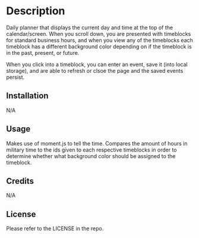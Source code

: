 # Description

Daily planner that displays the current day and time at the top of the calendar/screen. When you scroll down, you are presented with timeblocks for standard business hours, and when you view any of the timeblocks each timeblock has a different background color depending on if the timeblock is in the past, present, or future. 

When you click into a timeblock, you can enter an event, save it (into local storage), and are able to refresh or clsoe the page and the saved events persist.

## Installation
N/A

## Usage

Makes use of moment.js to tell the time. Compares the amount of hours in military time to the ids given to each respective timeblocks in order to determine whether what background color should be assigned to the timeblock.

## Credits
N/A

## License
Please refer to the LICENSE in the repo.

